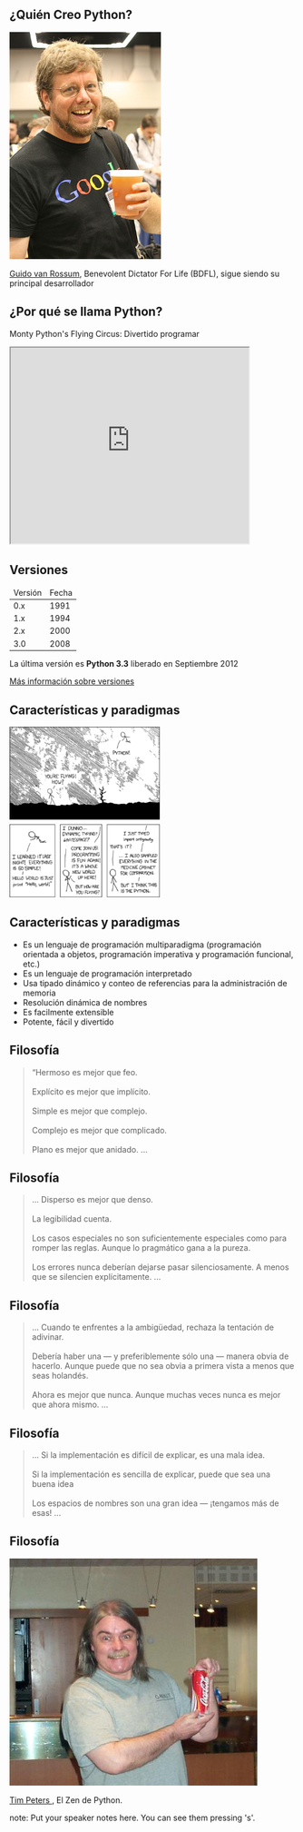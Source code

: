 ## ¿Quién Creo Python?

<a class="fancybox" href="img/Guido_van_Rossum_OSCON.png" data-fancybox-group="gallery" title="Guido">
<img height="400px" src="img/Guido_van_Rossum_OSCON.png" alt="Guido">
</a>

[Guido van Rossum](http://es.wikipedia.org/wiki/Guido_van_Rossum), Benevolent
Dictator For Life (BDFL), sigue siendo su principal desarrollador



## ¿Por qué se llama Python?

Monty Python's Flying Circus: Divertido programar

<iframe data-autoplay width="420" height="345" src="http://www.youtube.com/embed/S7VdS6SVhxA"></iframe>



## Versiones

<table class="table table-striped">
<thead>
<tr>
    <td> Versión </td>
    <td> Fecha </td> 
<tr>
</thead>

<tbody>
<tr>
    <td> 0.x </td>
    <td> 1991 </td> 
</tr>

<tr>
    <td> 1.x </td>
    <td> 1994 </td> 
</tr>

<tr>
    <td> 2.x </td>
    <td> 2000 </td> 
</tr>

<tr>
    <td> 3.0 </td>
    <td> 2008 </td> 
</tr>
</tbody>
</table>

La última versión es __Python 3.3__ liberado en Septiembre 2012

[Más información sobre versiones](http://en.wikipedia.org/wiki/History_of_Python)



## Características y paradigmas

<a class="fancybox" href="img/python.png" data-fancybox-group="gallery" title="python">
<img height="300px" src="img/python.redimensionado.png" alt="Python">
</a>



## Características y paradigmas
<ul>
<li class="fragment fade-in">
Es un lenguaje de programación multiparadigma (programación orientada a objetos, programación imperativa y programación funcional, etc.)
</li>
<li class="fragment fade-in">
Es un lenguaje de programación interpretado
</li>
<li class="fragment fade-in">
Usa tipado dinámico y conteo de referencias para la administración de memoria
</li>
<li class="fragment fade-in">
Resolución dinámica de nombres
</li>
<li class="fragment fade-in">
Es facilmente extensible
</li>
<li class="fragment fade-in">
Potente, fácil y divertido
</li>
</ul>



## Filosofía

<blockquote cite="http://www.python.org/dev/peps/pep-0020/">
&ldquo;Hermoso es mejor que feo.
<br>
<br>
Explícito es mejor que implícito.
<br>
<br>
Simple es mejor que complejo.
<br>
<br>
Complejo es mejor que complicado.
<br>
<br>
Plano es mejor que anidado. 
...
</blockquote>



## Filosofía

<blockquote cite="http://www.python.org/dev/peps/pep-0020/">
... Disperso es mejor que denso.
<br>
<br>
La legibilidad cuenta.
<br>
<br>
Los casos especiales no son suficientemente especiales como para romper las reglas. Aunque lo pragmático gana a la pureza.
<br>
<br>
Los errores nunca deberían dejarse pasar silenciosamente. A menos que se silencien explícitamente. 
...
</blockquote>



## Filosofía

<blockquote cite="http://www.python.org/dev/peps/pep-0020/">
... Cuando te enfrentes a la ambigüedad, rechaza la tentación de adivinar.
<br>
<br>
Debería haber una — y preferiblemente sólo una — manera obvia de hacerlo. Aunque puede que no sea obvia a primera vista a menos que seas holandés.
<br>
<br>
Ahora es mejor que nunca. Aunque muchas veces nunca es mejor que ahora mismo. 
...
</blockquote>



## Filosofía

<blockquote cite="http://www.python.org/dev/peps/pep-0020/">
... Si la implementación es difícil de explicar, es una mala idea.
<br>
<br>
Si la implementación es sencilla de explicar, puede que sea una buena idea
<br>
<br>
Los espacios de nombres son una gran idea — ¡tengamos más de esas!
...
</blockquote>
</blockquote>



## Filosofía

<a class="fancybox" href="img/Tim_Peters.png" data-fancybox-group="gallery" title="Tim">
<img height="400px" src="img/Tim_Peters.png" alt="Tim">
</a>

[Tim Peters ](http://www.python.org/dev/peps/pep-0020), El Zen de Python.

note:
    Put your speaker notes here.
    You can see them pressing 's'.
